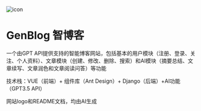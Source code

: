 <img src="./assets/logo.png" alt="icon"/>

# GenBlog 智博客

一个由GPT API提供支持的智能博客网站，包括基本的用户模块（注册、登录、关注、个人资料）、文章模块（创建、修改、删除、搜索）和AI模块（摘要总结、文章续写、文章润色和文章阅读问答）等功能

技术栈：VUE（前端）+ 组件库（Ant Design）+ Django（后端）+AI功能（GPT3.5 API）







网站logo和README文档，均由AI生成